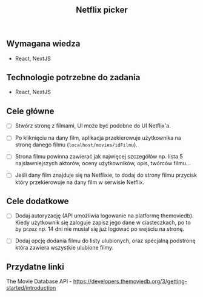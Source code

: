 <h2 align="center">Netflix picker</h2>

<br>

## Wymagana wiedza

- React, NextJS

## Technologie potrzebne do zadania

- React, NextJS

## Cele główne

- [ ] Stwórz stronę z filmami, UI może być podobne do UI Netflix'a.

- [ ] Po kliknięciu na dany film, aplikacja przekierowuje użytkownika na stronę danego filmu (`localhost/movies/idFilmu`). 

- [ ] Strona filmu powinna zawierać jak najwięcej szczegółów np. lista 5 najsławniejszych aktorów, oceny użytkowników, opis, twórców filmu...

- [ ] Jeśli dany film znajduje się na Netflixie, to dodaj do strony filmu przycisk który przekierowuje na dany film w serwisie Netflix.

## Cele dodatkowe

- [ ] Dodaj autoryzację (API umożliwia logowanie na platformę themoviedb). Kiedy użytkownik się zaloguje zapisz jego dane w ciasteczkach, po to by przez np. 14 dni nie musiał się już logować po wejściu na stronę.

- [ ] Dodaj opcję dodania filmu do listy ulubionych, oraz specjalną podstronę która zawiera wszystkie ulubione filmy.

## Przydatne linki

The Movie Database API - https://developers.themoviedb.org/3/getting-started/introduction